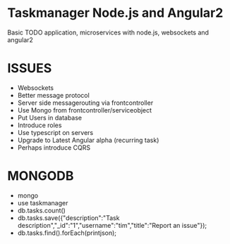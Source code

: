 Taskmanager Node.js and Angular2
==================================

Basic TODO application,  microservices with node.js, websockets and angular2

ISSUES
======
 - Websockets
  - Better message protocol
  - Server side messagerouting via frontcontroller
  - Use Mongo from frontcontroller/serviceobject
 - Put Users in database
 - Introduce roles
 - Use typescript on servers 
 - Upgrade to Latest Angular alpha (recurring task)
 - Perhaps introduce CQRS 
 
MONGODB
=======
 - mongo
 - use taskmanager
 - db.tasks.count()
 - db.tasks.save({"description":"Task description","_id":"1","username":"tim","title":"Report an issue"});
 - db.tasks.find().forEach(printjson);
